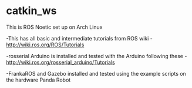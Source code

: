 # catkin_ws

This is ROS Noetic set up on Arch Linux

-This has all basic and intermediate tutorials from ROS wiki - http://wiki.ros.org/ROS/Tutorials

-rosserial Arduino is installed and tested with the Arduino following these - http://wiki.ros.org/rosserial_arduino/Tutorials

-FrankaROS and Gazebo installed and tested using the example scripts on the hardware Panda Robot
